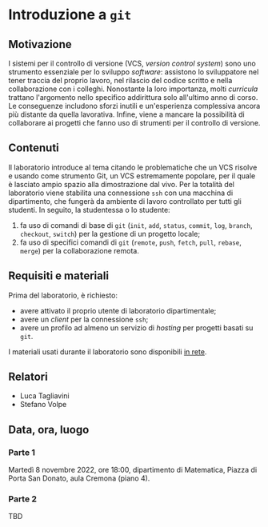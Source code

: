 # Introduzione a `git`

## Motivazione

I sistemi per il controllo di versione (VCS, _version control system_) sono uno
strumento essenziale per lo sviluppo _software_: assistono lo sviluppatore nel
tener traccia del proprio lavoro, nel rilascio del codice scritto e nella
collaborazione con i colleghi. Nonostante la loro importanza, molti _curricula_
trattano l'argomento nello specifico addirittura solo all'ultimo anno di corso.
Le conseguenze includono sforzi inutili e un'esperienza complessiva ancora più
distante da quella lavorativa. Infine, viene a mancare la possibilità di
collaborare ai progetti che fanno uso di strumenti per il controllo di versione.

## Contenuti

Il laboratorio introduce al tema citando le problematiche che un VCS risolve e
usando come strumento Git, un VCS estremamente popolare, per il quale è lasciato
ampio spazio alla dimostrazione dal vivo. Per la totalità del laboratorio viene
stabilita una connessione `ssh` con una macchina di dipartimento, che fungerà
da ambiente di lavoro controllato per tutti gli studenti. In seguito, la
studentessa o lo studente:

1. fa uso di comandi di base di `git` (`init`, `add`, `status`, `commit`, `log`,
`branch`, `checkout`, `switch`) per la gestione di un progetto locale;
2. fa uso di specifici comandi di `git` (`remote`, `push`, `fetch`, `pull`,
`rebase`, `merge`) per la collaborazione remota.

## Requisiti e materiali

Prima del laboratorio, è richiesto:

- avere attivato il proprio utente di laboratorio dipartimentale;
- avere un _client_ per la connessione `ssh`;
- avere un profilo ad almeno un servizio di _hosting_ per progetti basati su
  `git`.

I materiali usati durante il laboratorio sono disponibili
[in rete](https://csunibo.github.io/lab).

## Relatori

- Luca Tagliavini
- Stefano Volpe

## Data, ora, luogo 

### Parte 1

Martedì 8 novembre 2022, ore 18:00, dipartimento di Matematica, Piazza di Porta
San Donato, aula Cremona (piano 4).

### Parte 2

TBD
